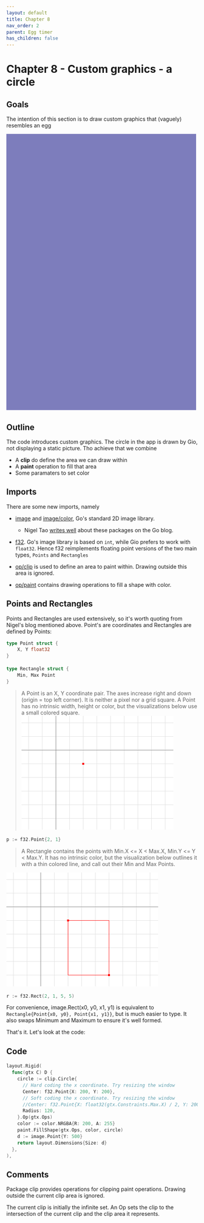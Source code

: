 ```yaml
---
layout: default
title: Chapter 8 
nav_order: 2
parent: Egg timer
has_children: false
---
```


# Chapter 8 - Custom graphics - a circle

## Goals
The intention of this section is to draw custom graphics that (vaguely) resembles an egg

![Egg as circle](08_egg_as_circle.gif)

## Outline

The code introduces custom graphics. The circle in the app is drawn by Gio, not displaying a static picture. Tho achieve that we combine 
 - A **clip** do define the area we can draw within
 - A **paint** operation to fill that area
 - Some paramaters to set color
 
## Imports

There are some new imports, namely
 - [image](https://pkg.go.dev/image) and [image/color](https://blog.golang.org/image/color), Go's standard 2D image library.
   - Nigel Tao [writes well](https://blog.golang.org/image) about these packages on the Go blog.

 - [f32](https://pkg.go.dev/gioui.org/f32). Go's image library is based on ```int```, while Gio prefers to work with ```float32```. Hence f32 reimplements floating point versions of the two main types, ```Points``` and ```Rectangles```
 
 - [op/clip](https://pkg.go.dev/gioui.org/op/clip) is used to define an area to paint within. Drawing outside this area is ignored.

 - [op/paint](https://pkg.go.dev/gioui.org/op/paint) contains drawing operations to fill a shape with color.

## Points and Rectangles

Points and Rectangles are used extensively, so it's worth quoting from Nigel's blog mentioned above. Point's are coordinates and Rectangles are defined by Points:

```go
type Point struct {
    X, Y float32
}

type Rectangle struct {
    Min, Max Point
}
```

> A Point is an X, Y coordinate pair. The axes increase right and down (origin = top left corner). It is neither a pixel nor a grid square. A Point has no intrinsic width, height or color, but the visualizations below use a small colored square.
![Point](08_image_package_point.png)
```go
p := f32.Point{2, 1}
```

> A Rectangle contains the points with Min.X <= X < Max.X, Min.Y <= Y < Max.Y. It has no intrinsic color, but the visualization below outlines it with a thin colored line, and call out their Min and Max Points.

![Rectangle](08_image_package_rectangle.png)
```go
r := f32.Rect(2, 1, 5, 5)
```

For convenience, image.Rect(x0, y0, x1, y1) is equivalent to ```Rectangle{Point{x0, y0}, Point{x1, y1}}```, but is much easier to type. It also swaps Minimum and Maximum to ensure it's well formed.
   
That's it. Let's look at the code:

## Code

```go
layout.Rigid(
  func(gtx C) D {
    circle := clip.Circle{
      // Hard coding the x coordinate. Try resizing the window
      Center: f32.Point{X: 200, Y: 200},
      // Soft coding the x coordinate. Try resizing the window
      //Center: f32.Point{X: float32(gtx.Constraints.Max.X) / 2, Y: 200},
      Radius: 120,
    }.Op(gtx.Ops)
    color := color.NRGBA{R: 200, A: 255}
    paint.FillShape(gtx.Ops, color, circle)
    d := image.Point{Y: 500}
    return layout.Dimensions{Size: d}
  },
),
```

## Comments

Package clip provides operations for clipping paint operations. Drawing outside the current clip area is ignored.

The current clip is initially the infinite set. An Op sets the clip to the intersection of the current clip and the clip area it represents.